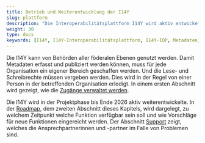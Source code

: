 ```yaml
---
title: Betrieb und Weiterentwicklung der I14Y
slug: plattform
description: "Die Interoperabilitätsplattform I14Y wird aktiv entwickelt. "
weight: 30
type: docs
keywords: [I14Y, I14Y-Interoperabilitätsplattform, I14Y-IOP, Metadaten, Katalog, Support, Hilfe, Probleme, Nutzerverwaltung, Kontenverwaltung, Zugangsverwaltung, Zugang]
---
```


Die I14Y kann von Behörden aller föderalen Ebenen genutzt werden. Damit Metadaten erfasst und publiziert werden können, muss für jede Organisation ein eigener Bereich geschaffen werden. Und die Lese- und Schreibrechte müssen vergeben werden. Dies wird in der Regel von einer Person in der betreffenden Organisation erledigt. In einem ersten Abschnitt wird gezeigt, wie die [Zugänge verwaltet werden](/handbook/de/plattform/kontenverwaltung). 

Die I14Y wird in der Projektphase bis Ende 2026 aktiv weiterentwickelte. In der [Roadmap](/handbook/de/plattform/roadmap), dem zweiten Abschnitt dieses Kapitels, wird dargelegt, zu welchem Zeitpunkt welche Funktion verfügbar sein soll und wie Vorschläge für neue Funktionen eingereicht werden. Der Abschnitt [Support](/handbook/de/plattform/support) zeigt, welches die Ansprechpartnerinnen und -partner im Falle von Problemen sind.